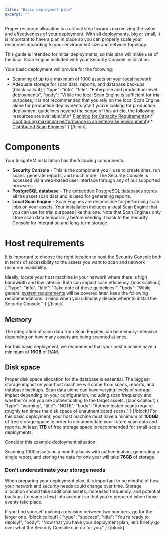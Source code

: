 ```yaml
---
title: "Basic deployment plan"
excerpt: ""
---
```

Proper resource allocation is a critical step towards maximizing the value and effectiveness of your deployment. With all deployments, big or small, it is important to have a plan in place so you can properly scale your resources according to your environment size and network topology.

This guide is intended for initial deployments, so this plan will make use of the local Scan Engine included with your Security Console installation. 

Your basic deployment will provide for the following:

* Scanning of up to a maximum of 1000 assets on your local network
* Adequate storage for scan data, reports, and database backups
[block:callout]
{
  "type": "info",
  "title": "Enterprise and production-level deployments",
  "body": "While the local Scan Engine is sufficient for trial purposes, it is not recommended that you rely on the local Scan Engine alone for production deployments.\n\nIf you’re looking for production deployment guidelines beyond the scope of this article, the following resources are available:\n\n* [Planning for Capacity Requirements](doc:planning-for-capacity-requirements)\n* [Configuring maximum performance in an enterprise environment](doc:configuring-maximum-performance-in-an-enterprise-environment)\n* [Distributed Scan Engines](doc:configuring-distributed-scan-engines)"
}
[/block]
# Components

Your InsightVM installation has the following components:

  * **Security Console** - This is the component you’ll use to create sites, run scans, generate reports, and much more.  The Security Console is accessed via a web-based user interface through any of our supported browsers.
  * **PostgreSQL database** - The embedded PostgreSQL databases stores all the asset scan data and is used for generating reports.
  * **Local Scan Engine** - Scan Engines are responsible for performing scan jobs on your assets.  Your installation includes a local Scan Engine that you can use for trial purposes like this one.  Note that Scan Engines only store scan data temporarily before sending it back to the  Security Console for integration and long-term storage.

# Host requirements

It is important to choose the right location to host the Security Console both in terms of accessibility to the assets you want to scan and network resource availability.

Ideally, locate your host machine in your network where there is high bandwidth and low latency.  Both can impact scan efficiency.
[block:callout]
{
  "type": "info",
  "title": "Take note of these guidelines!",
  "body": "While general [system requirements](doc:requirements) will be covered later, keep the following recommendations in mind when you ultimately decide where to install the Security Console."
}
[/block]
## Memory

The integration of scan data from Scan Engines can be memory-intensive depending on how many assets are being scanned at once.

For this basic deployment, we recommend that your host machine have a minimum of **16GB** of RAM.

## Disk space

Proper disk space allocation for the database is essential.  The biggest storage impact on your host machine will come from scans, reports, and database backups.  Scan data alone can have varying levels of storage impact depending on your configuration, including scan frequency and whether or not you are authenticating to the target assets.
[block:callout]
{
  "type": "warning",
  "title": "NOTE",
  "body": "Authenticated scans require roughly ten times the disk space of unauthenticated scans."
}
[/block]
For this basic deployment, your host machine must have a minimum of **100GB** of free storage space in order to accommodate your future scan data and reports.  At least **1TB** of free storage space is recommended for small-scale deployments.

Consider this example deployment situation:

Scanning 1000 assets on a monthly basis with authentication, generating a single report, and storing the data for one year will take **76GB** of storage.

### Don’t underestimate your storage needs

When preparing your deployment plan, it is important to be mindful of how your network and security needs could change over time.  Storage allocation should take additional assets, increased frequency, and potential backups (to name a few) into account so that you’re prepared when those events take place.

If you find yourself making a decision between two numbers, go for the larger one.
[block:callout]
{
  "type": "success",
  "title": "You’re ready to deploy!",
  "body": "Now that you have your deployment plan, let’s briefly go over what the Security Console can do for you."
}
[/block]